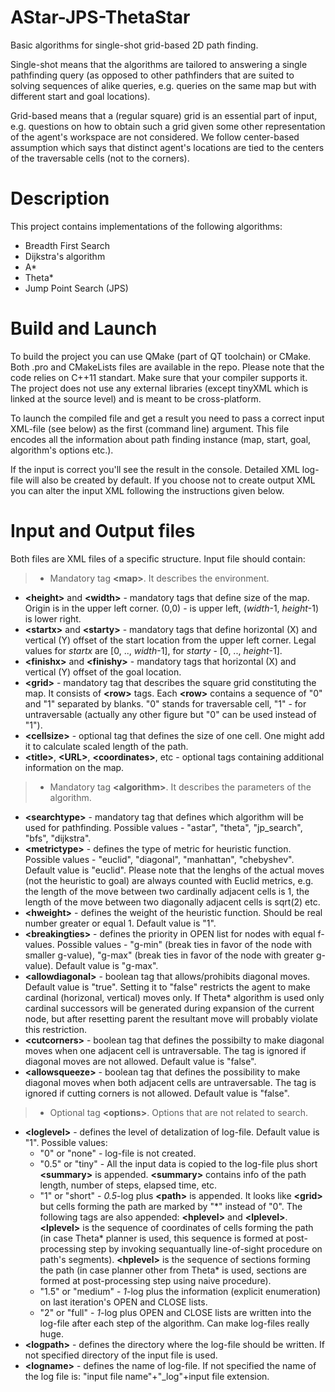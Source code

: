 # AStar-JPS-ThetaStar
Basic algorithms for single-shot grid-based 2D path finding.

Single-shot means that the algorithms are tailored to answering a single pathfinding query (as opposed to other pathfinders that are suited to solving sequences of alike queries, e.g. queries on the same map but with different start and goal locations).

Grid-based means that a (regular square) grid is an essential part of input, e.g. questions on how to obtain such a grid given some other representation of the agent's workspace are not considered. We follow center-based assumption which says that distinct agent's locations are tied to the centers of the traversable cells (not to the corners). 

Description
==========
This project contains implementations of the following algorithms:
- Breadth First Search
- Dijkstra's algorithm
- A*
- Theta*
- Jump Point Search (JPS)

Build and Launch
================
To build the project you can use QMake (part of QT toolchain) or CMake. Both .pro and CMakeLists files are available in the repo.
Please note that the code relies on C++11 standart. Make sure that your compiler supports it.
The project does not use any external libraries (except tinyXML which is linked at the source level) and is meant to be cross-platform.

To launch the compiled file and get a result you need to pass a correct input XML-file (see below) as the first (command line) argument. This file encodes all the information about path finding instance (map, start, goal, algorithm's options etc.).

If the input is correct you'll see the result in the console. Detailed XML log-file will also be created by default. If you choose not to create output XML you can alter the input XML following the instructions given below.

Input and Output files
======================
Both files are XML files of a specific structure. 
Input file should contain:
>- Mandatory tag <b>\<map></b>. It describes the environment.
  * **\<height>** and **\<width>** - mandatory tags that define size of the map. Origin is in the upper left corner. (0,0) - is upper left, (*width*-1, *height*-1) is lower right.
  * **\<startx>** and **\<starty>** - mandatory tags that define horizontal (X) and vertical (Y) offset of the start location from the upper left corner. Legal values for *startx* are [0, .., *width*-1], for *starty* - [0, .., *height*-1].
  * **\<finishx>** and **\<finishy>** - mandatory tags that horizontal (X) and vertical (Y) offset of the goal location.
  * **\<grid>** - mandatory tag that describes the square grid constituting the map. It consists of **\<row>** tags. Each **\<row>** contains a sequence of "0" and "1" separated by blanks. "0" stands for traversable cell, "1" - for untraversable (actually any other figure but "0" can be used instead of "1").
  * **\<cellsize>** - optional tag that defines the size of one cell. One might add it to calculate scaled length of the path.
  * **\<title>**, **\<URL>**, **\<coordinates>**, etc - optional tags containing additional information on the map.
>- Mandatory tag <b>\<algorithm></b>. It describes the parameters of the algorithm.
  * **\<searchtype>** - mandatory tag that defines which algorithm will be used for pathfinding. Possible values - "astar", "theta", "jp_search", "bfs", "dijkstra".
  * **\<metrictype>** - defines the type of metric for heuristic function. Possible values - "euclid", "diagonal", "manhattan", "chebyshev". Default value is "euclid". Please note that the lenghs of the actual moves (not the heuristic to goal) are always counted with Euclid metrics, e.g. the length of the move between two cardinally adjacent cells is 1, the length of the move between two diagonally adjacent cells is sqrt(2) etc.
  * **\<hweight>** - defines the weight of the heuristic function. Should be real number greater or equal 1. Default value is "1".
  * **\<breakingties>** - defines the priority in OPEN list for nodes with equal f-values. Possible values - "g-min" (break ties in favor of the node with smaller g-value), "g-max" (break ties in favor of the node with greater g-value). Default value is "g-max".
  * **\<allowdiagonal>** - boolean tag that allows/prohibits diagonal moves. Default value is "true". Setting it to "false" restricts the agent to make cardinal (horizonal, vertical) moves only. If Theta* algorithm is used only cardinal successors will be generated during expansion of the current node, but after resetting parent the resultant move will probably violate this restriction. 
  * **\<cutcorners>** - boolean tag that defines the possibilty to make diagonal moves when one adjacent cell is untraversable. The tag is ignored if diagonal moves are not allowed. Default value is "false".
  * **\<allowsqueeze>** - boolean tag that defines the possibility to make diagonal moves when both adjacent cells are untraversable. The tag is ignored if cutting corners is not allowed. Default value is "false".
>- Optional tag <b>\<options></b>. Options that are not related to search.
  * **\<loglevel>** - defines the level of detalization of log-file. Default value is "1". Possible values:
    * "0" or "none" - log-file is not created.
    * "0.5" or "tiny" - All the input data is copied to the log-file plus short **\<summary>** is appended. **\<summary>** contains info of the path length, number of steps, elapsed time, etc.
    * "1" or "short" - *0.5*-log plus **\<path>** is appended. It looks like **\<grid>** but cells forming the path are marked by "\*" instead of "0". The following tags are also appended: **\<hplevel>** and **\<lplevel>**. **\<lplevel>** is the sequence of coordinates of cells forming the path (in case Theta* planner is used, this sequence is formed at post-processing step by invoking sequantually line-of-sight procedure on path's segments). **\<hplevel>** is the sequence of sections forming the path (in case planner other from Theta* is used, sections are formed at post-processing step using naive procedure).
    * "1.5" or "medium" - *1*-log plus the information (explicit enumeration) on last iteration's OPEN and CLOSE lists.
    * "2" or "full" - *1*-log plus OPEN and CLOSE lists are written into the log-file after each step of the algorithm. Can make log-files really huge.
  * **\<logpath>** - defines the directory where the log-file should be written. If not specified directory of the input file is used. 
  * **\<logname>** - defines the name of log-file. If not specified the name of the log file is: "input file name"+"_log"+input file extension.
